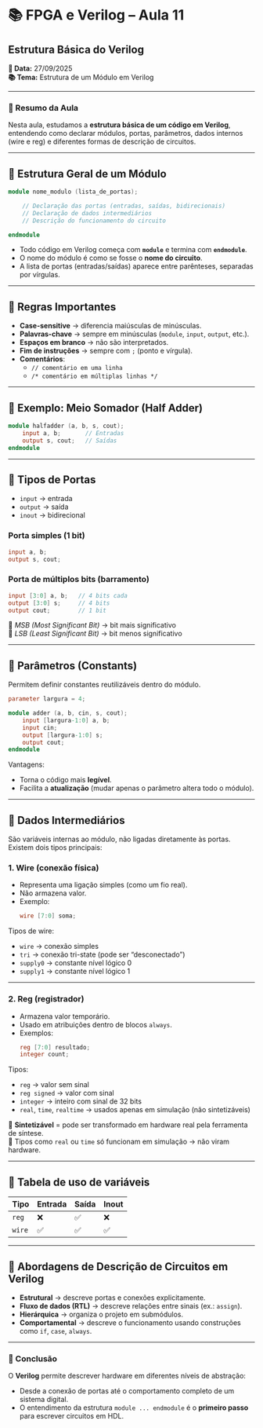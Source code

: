 # 📚 FPGA e Verilog – Aula 11  
## Estrutura Básica do Verilog  

**📅 Data:** 27/09/2025  
**📚 Tema:** Estrutura de um Módulo em Verilog  

---

### 📖 Resumo da Aula
Nesta aula, estudamos a **estrutura básica de um código em Verilog**, entendendo como declarar módulos, portas, parâmetros, dados internos (wire e reg) e diferentes formas de descrição de circuitos.  

---

## 🔹 Estrutura Geral de um Módulo

```verilog
module nome_modulo (lista_de_portas);

    // Declaração das portas (entradas, saídas, bidirecionais)
    // Declaração de dados intermediários
    // Descrição do funcionamento do circuito

endmodule
```

- Todo código em Verilog começa com **`module`** e termina com **`endmodule`**.  
- O nome do módulo é como se fosse o **nome do circuito**.  
- A lista de portas (entradas/saídas) aparece entre parênteses, separadas por vírgulas.  

---

## 🔹 Regras Importantes
- **Case-sensitive** → diferencia maiúsculas de minúsculas.  
- **Palavras-chave** → sempre em minúsculas (`module`, `input`, `output`, etc.).  
- **Espaços em branco** → não são interpretados.  
- **Fim de instruções** → sempre com `;` (ponto e vírgula).  
- **Comentários**:  
  - `// comentário em uma linha`  
  - `/* comentário em múltiplas linhas */`  

---

## 🔹 Exemplo: Meio Somador (Half Adder)

```verilog
module halfadder (a, b, s, cout);
    input a, b;       // Entradas
    output s, cout;   // Saídas
endmodule
```

---

## 🔹 Tipos de Portas

- `input`  → entrada  
- `output` → saída  
- `inout`  → bidirecional  

### Porta simples (1 bit)
```verilog
input a, b;
output s, cout;
```

### Porta de múltiplos bits (barramento)
```verilog
input [3:0] a, b;   // 4 bits cada
output [3:0] s;     // 4 bits
output cout;        // 1 bit
```

📌 *MSB (Most Significant Bit)* → bit mais significativo  
📌 *LSB (Least Significant Bit)* → bit menos significativo  

---

## 🔹 Parâmetros (Constants)

Permitem definir constantes reutilizáveis dentro do módulo.

```verilog
parameter largura = 4;

module adder (a, b, cin, s, cout);
    input [largura-1:0] a, b;
    input cin;
    output [largura-1:0] s;
    output cout;
endmodule
```

Vantagens:
- Torna o código mais **legível**.  
- Facilita a **atualização** (mudar apenas o parâmetro altera todo o módulo).  

---

## 🔹 Dados Intermediários

São variáveis internas ao módulo, não ligadas diretamente às portas.  
Existem dois tipos principais:

### 1. **Wire (conexão física)**
- Representa uma ligação simples (como um fio real).  
- Não armazena valor.  
- Exemplo:  
  ```verilog
  wire [7:0] soma;
  ```

Tipos de wire:  
- `wire` → conexão simples  
- `tri` → conexão tri-state (pode ser “desconectado”)  
- `supply0` → constante nível lógico 0  
- `supply1` → constante nível lógico 1  

---

### 2. **Reg (registrador)**
- Armazena valor temporário.  
- Usado em atribuições dentro de blocos `always`.  
- Exemplos:  
  ```verilog
  reg [7:0] resultado;
  integer count;
  ```

Tipos:  
- `reg` → valor sem sinal  
- `reg signed` → valor com sinal  
- `integer` → inteiro com sinal de 32 bits  
- `real`, `time`, `realtime` → usados apenas em simulação (não sintetizáveis)  

📌 **Sintetizável** = pode ser transformado em hardware real pela ferramenta de síntese.  
📌 Tipos como `real` ou `time` só funcionam em simulação → não viram hardware.  

---

## 🔹 Tabela de uso de variáveis

| Tipo   | Entrada | Saída | Inout |
|--------|---------|-------|-------|
| `reg`  | ❌      | ✅    | ❌    |
| `wire` | ✅      | ✅    | ✅    |

---

## 🔹 Abordagens de Descrição de Circuitos em Verilog

- **Estrutural** → descreve portas e conexões explicitamente.  
- **Fluxo de dados (RTL)** → descreve relações entre sinais (ex.: `assign`).  
- **Hierárquica** → organiza o projeto em submódulos.  
- **Comportamental** → descreve o funcionamento usando construções como `if`, `case`, `always`.  

---

### 🏁 Conclusão
O **Verilog** permite descrever hardware em diferentes níveis de abstração:  
- Desde a conexão de portas até o comportamento completo de um sistema digital.  
- O entendimento da estrutura `module ... endmodule` é o **primeiro passo** para escrever circuitos em HDL.
